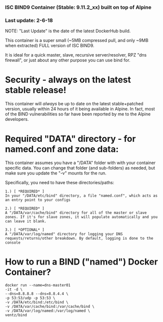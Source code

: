 ### ISC BIND9 Container (Stable: 9.11.2_xx) built on top of Alpine
### Last update: 2-6-18

NOTE: "Last Update" is the date of the latest DockerHub build.

This container is a super small (~5MB compressed pull, and only ~9MB
when extracted) FULL version of ISC BIND9.

It is ideal for a quick master, slave, recursive server/resolver, RPZ
"dns firewall", or just about any other purpose you can use bind for.

# Security - always on the latest stable release!
This container will _always_ be up to date on the latest
stable+patched version, usually within 24 hours of it being available
in Alpine. In fact, most of the BIND vulnerabilities so far have been
reported by me to the Alpine developers.

# Required "DATA" directory - for named.conf and zone data:
This container assumes you have a "/DATA" folder with with your container specific data.
You can change that folder (and sub-folders) as needed, but make sure you update the "-v" mounts for the run.

Specifically, you need to have these directories/paths:
```
1.) [ *REQUIRED* ]
In your "/DATA/etc/bind" directory, a file "named.conf", which acts as an entry point to your configs

2.) [ *REQUIRED* ]
A "/DATA/var/cache/bind" directory for all of the master or slave zones. If it's for slave zones, it will populate automatically and you can leave it blank.

3.) [ *OPTIONAL* ]
A "/DATA/var/log/named" directory for logging your DNS requests/returns/other breakdown. By default, logging is done to the console
```


# How to run a BIND ("named") Docker Container?

```
docker run --name=dns-master01
-it -d \
--dns=8.8.8.8 --dns=8.8.4.4 \
-p 53:53/udp -p 53:53 \
-v /DATA/etc/bind:/etc/bind \
-v /DATA/var/cache/bind:/var/cache/bind \
-v /DATA/var/log/named:/var/log/named \
ventz/bind
```
